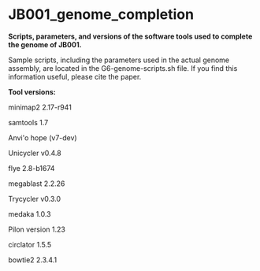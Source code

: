 # JB001_genome_completion
**Scripts, parameters, and versions of the software tools used to complete the genome of JB001.**

Sample scripts, including the parameters used in the actual genome assembly, are located in the G6-genome-scripts.sh file. If you find this information useful, please cite the paper.


**Tool versions:**

minimap2 2.17-r941

samtools 1.7

Anvi'o hope (v7-dev)

Unicycler v0.4.8

flye 2.8-b1674

megablast 2.2.26

Trycycler v0.3.0

medaka 1.0.3

Pilon version 1.23

circlator 1.5.5

bowtie2 2.3.4.1
